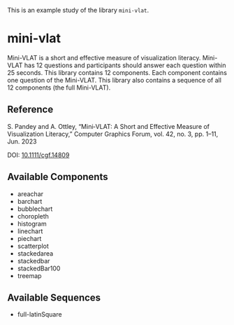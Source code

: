 This is an example study of the library `mini-vlat`.


# mini-vlat

Mini-VLAT is a short and effective measure of visualization literacy. Mini-VLAT has 12 questions and participants should answer each question within 25 seconds. This library contains 12 components. Each component contains one question of the Mini-VLAT. This library also contains a sequence of all 12 components (the full Mini-VLAT).

## Reference

S. Pandey and A. Ottley, “Mini‐VLAT: A Short and Effective Measure of Visualization Literacy,” Computer Graphics Forum, vol. 42, no. 3, pp. 1–11, Jun. 2023

DOI: [10.1111/cgf.14809](https://doi.org/10.1111/cgf.14809)



## Available Components

- areachar
- barchart
- bubblechart
- choropleth
- histogram
- linechart
- piechart
- scatterplot
- stackedarea
- stackedbar
- stackedBar100
- treemap

## Available Sequences

- full-latinSquare
